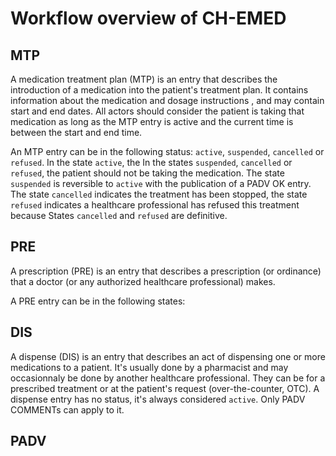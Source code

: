 # Workflow overview of CH-EMED

## MTP

A medication treatment plan (MTP) is an entry that describes the introduction of a medication into the patient's treatment plan.
It contains information about the medication and dosage instructions , and may contain start and end dates.
All actors should consider the patient is taking that medication as long as the MTP entry is active and the current time is between the start and end time.

An MTP entry can be in the following status: `active`, `suspended`, `cancelled` or `refused`.
In the state `active`, the 
In the states `suspended`, `cancelled` or `refused`, the patient should not be taking the medication.
The state `suspended` is reversible to `active` with the publication of a PADV OK entry.
The state `cancelled` indicates the treatment has been stopped, the state `refused` indicates a healthcare professional has refused this treatment because 
States `cancelled` and `refused` are definitive.

## PRE

A prescription (PRE) is an entry that describes a prescription (or ordinance) that a doctor (or any authorized healthcare professional) makes.

A PRE entry can be in the following states: 

## DIS

A dispense (DIS) is an entry that describes an act of dispensing one or more medications to a patient.
It's usually done by a pharmacist and may occasionnaly be done by another healthcare professional.
They can be for a prescribed treatment or at the patient's request (over-the-counter, OTC).
A dispense entry has no status, it's always considered `active`. Only PADV COMMENTs can apply to it.

## PADV
